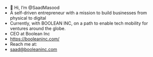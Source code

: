 - 👋 Hi, I’m @SaadMasood
- A self-driven entrepreneur with a mission to build businesses from physical to digital
- Currently, with BOOLEAN INC, on a path to enable tech mobility for ventures around the globe.
- CEO at Boolean Inc
- https://booleaninc.com/
- Reach me at:
- saad@booleaninc.com
